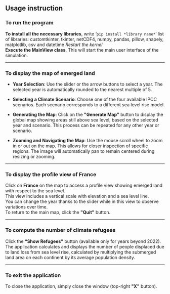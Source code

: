 ## **Usage instruction**

### **To run the program**

**To install all the necessary libraries**, write ‘`pip install *library name*`’ 
list of libraries: customtkinter, tkinter, netCDF4, numpy, pandas, pillow, shapely, matplotlib, csv and datetime 
*Restart the kernel*  
**Execute the MainView class**. This will start the main user interface of the simulation.

---

### **To display the map of emerged land**

- **Year Selection**: Use the slider or the arrow buttons to select a year. The selected year is automatically rounded to the nearest multiple of 5.

- **Selecting a Climate Scenario**: Choose one of the four available IPCC scenarios. Each scenario corresponds to a different sea level rise model.

- **Generating the Map**: Click on the **"Generate Map"** button to display the global map showing areas still above sea level, based on the selected year and scenario. This process can be repeated for any other year or scenario.

- **Zooming and Navigating the Map**: Use the mouse scroll wheel to zoom in or out on the map. This allows for closer inspection of specific regions. The image will automatically pan to remain centered during resizing or zooming.

---

### **To display the profile view of France**

Click on **France** on the map to access a profile view showing emerged land with respect to the sea level.  
This view includes a vertical scale with elevation and a sea level line.  
You can change the year thanks to the slider while in this view to observe variations over time.  
To return to the main map, click the **"Quit"** button.

---

### **To compute the number of climate refugees**

Click the **“Show Refugees”** button (available only for years beyond 2022).  
The application calculates and displays the number of people displaced due to land loss from sea level rise, calculated by multiplying the submerged land area on each continent by its average population density.

---

### **To exit the application**

To close the application, simply close the window (top-right **"X"** button).


